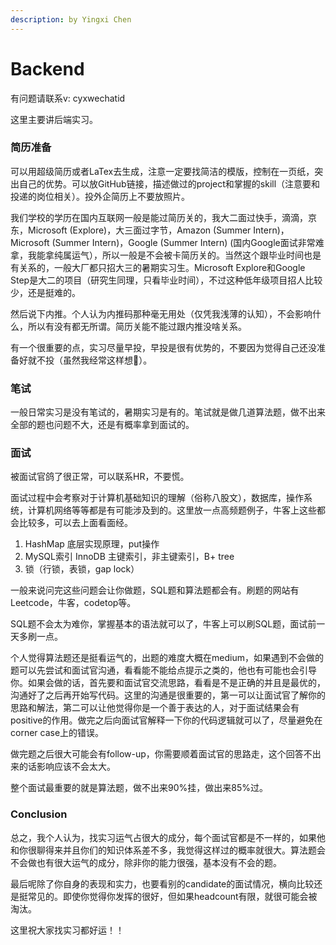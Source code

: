 ```yaml
---
description: by Yingxi Chen
---
```


# Backend

有问题请联系v: cyxwechatid

这里主要讲后端实习。

### 简历准备

可以用超级简历或者LaTex去生成，注意一定要找简洁的模版，控制在一页纸，突出自己的优势。可以放GitHub链接，描述做过的project和掌握的skill（注意要和投递的岗位相关）。投外企简历上不要放照片。

我们学校的学历在国内互联网一般是能过简历关的，我大二面过快手，滴滴，京东，Microsoft (Explore)，大三面过字节，Amazon (Summer Intern)，Microsoft (Summer Intern)，Google (Summer Intern) (国内Google面试非常难拿，我能拿纯属运气），所以一般是不会被卡简历关的。当然这个跟毕业时间也是有关系的，一般大厂都只招大三的暑期实习生。Microsoft Explore和Google Step是大二的项目（研究生同理，只看毕业时间），不过这种低年级项目招人比较少，还是挺难的。

然后说下内推。个人认为内推码那种毫无用处（仅凭我浅薄的认知），不会影响什么，所以有没有都无所谓。简历关能不能过跟内推没啥关系。

有一个很重要的点，实习尽量早投，早投是很有优势的，不要因为觉得自己还没准备好就不投（虽然我经常这样想🥲）。

### 笔试

一般日常实习是没有笔试的，暑期实习是有的。笔试就是做几道算法题，做不出来全部的题也问题不大，还是有概率拿到面试的。

### 面试

被面试官鸽了很正常，可以联系HR，不要慌。

面试过程中会考察对于计算机基础知识的理解（俗称八股文），数据库，操作系统，计算机网络等等都是有可能涉及到的。这里放一点高频题例子，牛客上这些都会比较多，可以去上面看面经。

1. HashMap 底层实现原理，put操作
2. MySQL索引 InnoDB 主键索引，非主键索引，B+ tree
3. 锁（行锁，表锁，gap lock）

一般来说问完这些问题会让你做题，SQL题和算法题都会有。刷题的网站有Leetcode，牛客，codetop等。

SQL题不会太为难你，掌握基本的语法就可以了，牛客上可以刷SQL题，面试前一天多刷一点。

个人觉得算法题还是挺看运气的，出题的难度大概在medium，如果遇到不会做的题可以先尝试和面试官沟通，看看能不能给点提示之类的，他也有可能也会引导你。如果会做的话，首先要和面试官交流思路，看看是不是正确的并且是最优的，沟通好了之后再开始写代码。这里的沟通是很重要的，第一可以让面试官了解你的思路和解法，第二可以让他觉得你是一个善于表达的人，对于面试结果会有positive的作用。做完之后向面试官解释一下你的代码逻辑就可以了，尽量避免在corner case上的错误。

做完题之后很大可能会有follow-up，你需要顺着面试官的思路走，这个回答不出来的话影响应该不会太大。

整个面试最重要的就是算法题，做不出来90%挂，做出来85%过。

### Conclusion

总之，我个人认为，找实习运气占很大的成分，每个面试官都是不一样的，如果他和你很聊得来并且你们的知识体系差不多，我觉得这样过的概率就很大。算法题会不会做也有很大运气的成分，除非你的能力很强，基本没有不会的题。

最后呢除了你自身的表现和实力，也要看别的candidate的面试情况，横向比较还是挺常见的。即使你觉得你发挥的很好，但如果headcount有限，就很可能会被淘汰。

这里祝大家找实习都好运！！
